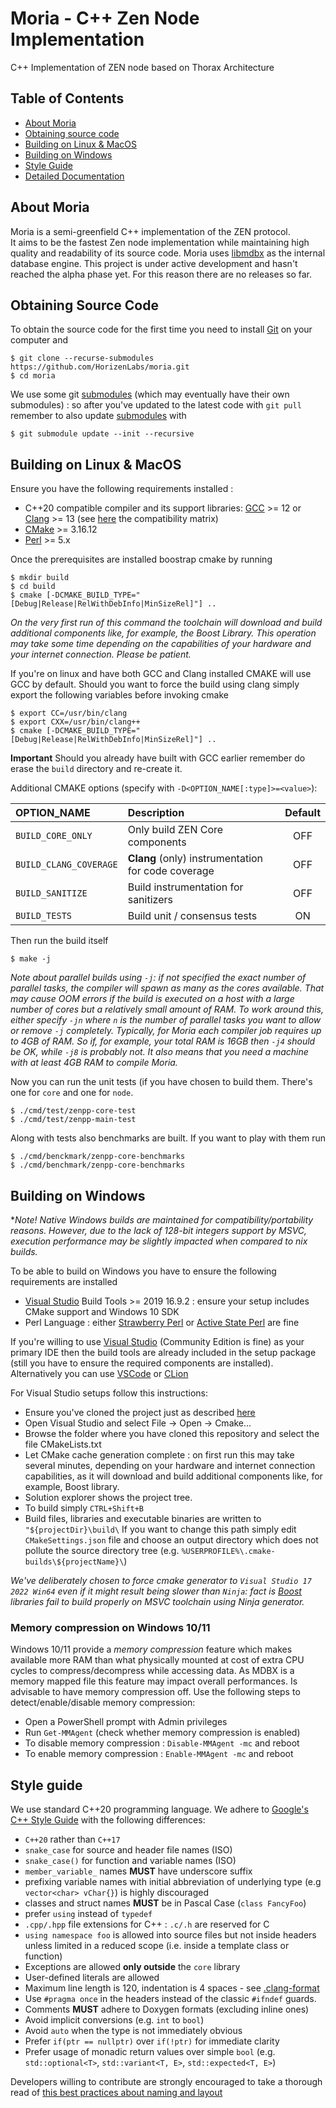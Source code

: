 # Moria - C++ Zen Node Implementation

C++ Implementation of ZEN node based on Thorax Architecture

## Table of Contents

- [About Moria](#about-moria)
- [Obtaining source code](#obtaining-source-code)
- [Building on Linux & MacOS](#building-on-linux--macos)
- [Building on Windows](#building-on-windows)
- [Style Guide](#style-guide)
- [Detailed Documentation](./doc)

[CMake]: http://cmake.org
[Google's C++ Style Guide]: https://google.github.io/styleguide/cppguide.html
[libmdbx]: https://gitflic.ru/project/erthink/
[Visual Studio]: https://www.visualstudio.com/downloads
[VSCode]: https://www.visualstudio.com/downloads
[CLion]: https://www.jetbrains.com/clion/download/
[submodules]: https://git-scm.com/book/en/v2/Git-Tools-Submodules

## About Moria

Moria is a semi-greenfield C++ implementation of the ZEN protocol.  
It aims to be the fastest Zen node implementation while maintaining high quality and readability of its source code.
Moria uses [libmdbx] as the internal database engine.
This project is under active development and hasn't reached the alpha phase yet. For this reason there are no releases so far.

## Obtaining Source Code

To obtain the source code for the first time you need to install [Git](https://git-scm.com/) on your computer and
```shell
$ git clone --recurse-submodules https://github.com/HorizenLabs/moria.git
$ cd moria
```
We use some git [submodules] (which may eventually have their own submodules) : so after you've updated to the latest code with `git pull` remember to also update [submodules] with
```shell
$ git submodule update --init --recursive
```
## Building on Linux & MacOS

Ensure you have the following requirements installed :
- C++20 compatible compiler and its support libraries: [GCC](https://www.gnu.org/software/gcc/) >= 12 or [Clang](https://clang.llvm.org/) >= 13 (see [here](https://en.cppreference.com/w/cpp/compiler_support) the compatibility matrix)
- [CMake] >= 3.16.12
- [Perl](https://www.perl.org/) >= 5.x

Once the prerequisites are installed boostrap cmake by running
```shell
$ mkdir build
$ cd build
$ cmake [-DCMAKE_BUILD_TYPE="[Debug|Release|RelWithDebInfo|MinSizeRel]"] ..
```
_On the very first run of this command the toolchain will download and build additional components like, for example, the Boost Library.
This operation may take some time depending on the capabilities of your hardware and your internet connection.
Please be patient._

If you're on linux and have both GCC and Clang installed CMAKE will use GCC by default. Should you want to force the build using clang simply export the
following variables before invoking cmake
```shell
$ export CC=/usr/bin/clang
$ export CXX=/usr/bin/clang++
$ cmake [-DCMAKE_BUILD_TYPE="[Debug|Release|RelWithDebInfo|MinSizeRel]"] ..
```
**Important** Should you already have built with GCC earlier remember do erase the `build` directory and re-create it.

Additional CMAKE options (specify with `-D<OPTION_NAME[:type]>=<value>`):

| OPTION_NAME            | Description                                        | Default |
|:-----------------------|:---------------------------------------------------|:-------:|
| `BUILD_CORE_ONLY`      | Only build ZEN Core components                     |   OFF   |
| `BUILD_CLANG_COVERAGE` | **Clang** (only) instrumentation for code coverage |   OFF   |
| `BUILD_SANITIZE`       | Build instrumentation for sanitizers               |   OFF   |
| `BUILD_TESTS`          | Build unit / consensus tests                       |   ON    |

Then run the build itself
```shell
$ make -j
```
_Note about parallel builds using `-j`: if not specified the exact number of parallel tasks, the compiler will spawn as many
as the cores available. That may cause OOM errors if the build is executed on a host with a large number of cores but a relatively
small amount of RAM. To work around this, either specify `-jn` where `n` is the number of parallel tasks you want to allow or
remove `-j` completely. Typically, for Moria each compiler job requires up to 4GB of RAM. So if, for example, your total RAM is 16GB
then `-j4` should be OK, while `-j8` is probably not. It also means that you need a machine with at least 4GB RAM to compile Moria._

Now you can run the unit tests (if you have chosen to build them. There's one for `core` and one for `node`.
```shell
$ ./cmd/test/zenpp-core-test
$ ./cmd/test/zenpp-main-test
```
Along with tests also benchmarks are built. If you want to play with them run
```shell
$ ./cmd/benckmark/zenpp-core-benchmarks
$ ./cmd/benchmark/zenpp-core-benchmarks
```

## Building on Windows
**Note! Native Windows builds are maintained for compatibility/portability reasons.
However, due to the lack of 128-bit integers support by MSVC, execution performance may be slightly impacted when compared to *nix builds.**

To be able to build on Windows you have to ensure the following requirements are installed
- [Visual Studio] Build Tools >= 2019 16.9.2 : ensure your setup includes CMake support and Windows 10 SDK 
- Perl Language : either [Strawberry Perl](https://strawberryperl.com/) or [Active State Perl](https://www.activestate.com/products/perl/) are fine

If you're willing to use [Visual Studio] (Community Edition is fine) as your primary IDE then the build tools are already included in the setup package (still you have to ensure the required components are installed).
Alternatively you can use [VSCode] or [CLion]

For Visual Studio setups follow this instructions:
- Ensure you've cloned the project just as described [here](#obtaining-source-code)
- Open Visual Studio and select File -> Open -> Cmake...
- Browse the folder where you have cloned this repository and select the file CMakeLists.txt
- Let CMake cache generation complete : on first run this may take several minutes, depending on your hardware and internet connection capabilities,  as it will download and build additional components like, for example, Boost library.
- Solution explorer shows the project tree.
- To build simply `CTRL+Shift+B`
- Build files, libraries and executable binaries are written to `"${projectDir}\build\` If you want to change this path simply edit `CMakeSettings.json` file and choose an output directory which does not pollute the source directory tree (e.g. `%USERPROFILE%\.cmake-builds\${projectName}\`)

*We've deliberately chosen to force cmake generator to `Visual Studio 17 2022 Win64` even if it might result being slower than `Ninja`: fact is [Boost](https://www.boost.org/) libraries fail to build properly on MSVC toolchain using Ninja generator.*

### Memory compression on Windows 10/11

Windows 10/11 provide a _memory compression_ feature which makes available more RAM than what physically mounted at cost of extra CPU cycles to compress/decompress while accessing data. As MDBX is a memory mapped file this feature may impact overall performances. Is advisable to have memory compression off.
Use the following steps to detect/enable/disable memory compression:
* Open a PowerShell prompt with Admin privileges
* Run `Get-MMAgent` (check whether memory compression is enabled)
* To disable memory compression : `Disable-MMAgent -mc` and reboot
* To enable memory compression : `Enable-MMAgent -mc` and reboot

## Style guide
We use standard C++20 programming language.
We adhere to [Google's C++ Style Guide] with the following differences:
- `C++20` rather than `C++17`
- `snake_case` for source and header file names (ISO) 
- `snake_case()` for function and variable names (ISO)
- `member_variable_` names **MUST** have underscore suffix
- prefixing variable names with initial abbreviation of underlying type (e.g `vector<char> vChar{}`) is highly discouraged
- classes and struct names **MUST** be in Pascal Case (`class FancyFoo`)
- prefer `using` instead of `typedef`
- `.cpp/.hpp` file extensions for C++ : `.c/.h` are reserved for C
- `using namespace foo` is allowed into source files but not inside headers unless limited in a reduced scope (i.e. inside a template class or function)
- Exceptions are allowed **only outside** the `core` library
- User-defined literals are allowed
- Maximum line length is 120, indentation is 4 spaces - see [.clang-format](.clang-format)
- Use `#pragma once` in the headers instead of the classic `#ifndef` guards.
- Comments **MUST** adhere to Doxygen formats (excluding inline ones)
- Avoid implicit conversions (e.g. `int` to `bool`)
- Avoid `auto` when the type is not immediately obvious
- Prefer `if(ptr == nullptr)` over `if(!ptr)` for immediate clarity
- Prefer usage of monadic return values over simple `bool` (e.g. `std::optional<T>`, `std::variant<T, E>`, `std::expected<T, E>`)

Developers willing to contribute are strongly encouraged to take a thorough read of [this best practices about naming and layout](https://github.com/isocpp/CppCoreGuidelines/blob/master/CppCoreGuidelines.md#nl-naming-and-layout-suggestions)
